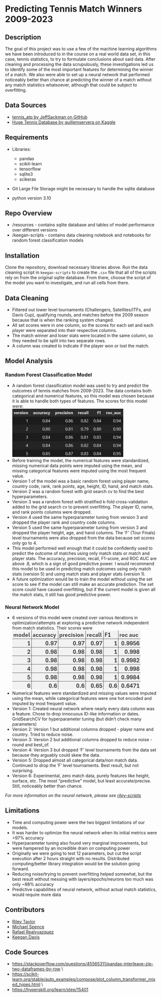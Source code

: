 # Predicting Tennis Match Winners 2009-2023 
## Description
The goal of this project was to use a few of the machine learning algorithms we have been introduced to in the course on a real world data set, in this case, tennis statistics, to try to formulate conclusions about said data. After cleaning and processing the data scrupulously, these investigations led us to identify some of the most important features for determining the winner of a match. We also were able to set up a neural network that performed noticeably better than chance at predicting the winner of a match without any match statistics whatsoever, although that could be subject to overfitting. 

## Data Sources
- [tennis_atp by JeffSackman on GitHub](https://github.com/JeffSackmann/tennis_atp)
- [Huge Tennis Database by guillemservera on Kaggle](https://www.kaggle.com/datasets/guillemservera/tennis/data)
## Requirements

- Libraries:
    - pandas
    - scikit-learn
    - tensorflow
    - sqlite3
    - scikeras
 
- Git Large File Storage might be necessary to handle the sqlite database
- python version 3.10
    

## Repo Overview
- /resources - contains sqlite database and tables of model performance over different versions
- /keegan-scripts - contains data cleaning notebook and notebooks for random forest classification models

## Installation
Clone the repository, download necessary libraries above. Run the data cleaning script in `keegan-scripts` to create the `.csv` file that all of the scripts rely on from the original sqlite database. From there, choose the script of the model you want to investigate, and run all cells from there. 

## Data Cleaning
- Filtered out lower level tournaments (Challengers, Satellites/ITFs, and Davis Cup), qualifying rounds, and matches before the 2009 season because that is when the ranking system changed.
- All set scores were in one column, so the scores for each set and each player were separated into their respective columns.
- The match winner and loser stats were located in the same column, so they needed to be split into two separate rows. 
- A column was created to indicate if the player won or lost the match.
## Model Analysis
### Random Forest Classification Model
- A random forest classification model was used to try and predict the outcomes of tennis matches from 2009-2023. The data contains both categorical and numerical features, so this model was chosen because it is able to handle both types of features. The scores for this model were: \
![model scores](/Resources/random_forest_scores.png)
- Before training the model, the numerical features were standardized, missing numerical data points were imputed using the mean, and missing categorical features were imputed using the most frequent value.
- Version 1 of the model was a basic random forest using player name, country code, rank, rank points, age, height, ID, hand, and match stats. 
- Version 2 was a random forest with grid search cv to find the best hyperparameters.
- Version 3 was a random forest with stratified k-fold cross-validation added to the grid search cv to prevent overfitting. The player ID, name, and rank points columns were dropped.
- Version 4 used the same hyperparameter tuning from version 3 and dropped the player rank and country code columns.
- Version 5 used the same hyperparameter tuning from version 3 and dropped the player height, age, and hand columns. The 'F' (Tour Finals) level tournaments were also dropped from the data because set scores only go to 4.
- This model performed well enough that it could be confidently used to predict the outcome of matches using only match stats or match and player stats. The accuracy, precision, recall, F1-score, and ROC AUC are above .8, which is a sign of good predictive power. I would recommend this model to be used in predicting match outcomes using only match stats (version 5) and using match stats and player stats (version 1).
- A future optimization would be to train the model without using the set score to see if the model can still make an accurate prediction. The set score could have caused overfitting, but if the current model is given all the match stats, it still has good predictive power.

### Neural Network Model
- 6 versions of this model were created over various iterations in optimization/attempts at exploring a predictive network independent from match statistics. Their scores were \
![model scores](/Resources/neural_network_scores.png)
- Numerical features were standardized and missing values were imputed using the mean, while categorical features were one hot encoded and imputed by most frequent value.
- Version 1: Created neural network where nearly every data column was a feature. Chose to drop innocuous ID-like information or dates. GridSearchCV for hyperparameter tuning (but didn’t check many parameters)
- Version 2: Version 1 but additional columns dropped - player name and country. Tried to reduce noise. 
- Version 3: Version 2 but additional columns dropped to reduce noise - round and best_of.
- Version 4: Version 3 but dropped ‘F’ level tournaments from the data set because they arguably could skew the data. 
- Version 5: Dropped almost all categorical data/non match data. Continued to drop the ‘F’ level tournaments. Best result, but not surprising.
- Version 6: Experimental, zero match data, purely features like height, surface, etc. The most “predictive” model, but least accurate/precise. Still, noticeably better than chance.

*For more information on the neural network, please see [riley-scripts](riley-scripts/)*


## Limitations
- Time and computing power were the two biggest limitations of our models.
- It was harder to optimize the neural network when its initial metrics were >97% accuracy
- Hyperparameter tuning also found very marginal improvements, but were hampered by an incredible drain on computing power 
- Originally we were going to test 12 parameters, but cut the script execution after 2 hours straight with no results. Distributed computing/better library integration would be the solution going forward.
- Reducing noise/trying to prevent overfitting helped somewhat, but the best result without messing with layers/epochs/neurons too much was only ~98% accuracy
- Predictive capabilities of neural network, without actual match statistics, would require more data

## Contributors
- [Riley Taylor](https://github.com/TaylorMater)
- [Michael Spence](https://github.com/michael8607)
- [Rafael Realyvazquez](https://github.com/realyvazquez7)
- [Keegan Davis](https://github.com/KeeganDavis)
## Code Sources
- https://stackoverflow.com/questions/45565311/pandas-interleave-zip-two-dataframes-by-row \
- https://scikit-learn.org/stable/auto_examples/compose/plot_column_transformer_mixed_types.html \
- https://hyperskill.org/learn/step/15401
